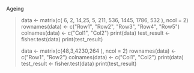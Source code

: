 Ageing 
> data <- matrix(c( 6, 2, 14,25, 5, 211, 536, 1445, 1786, 532 ), ncol = 2)
> rownames(data) <- c("Row1", "Row2", "Row3", "Row4", "Row5")
> colnames(data) <- c("Col1", "Col2")
> print(data)
> test_result <- fisher.test(data)
> print(test_result)
>
>  data <- matrix(c(48,3,4230,264 ), ncol = 2)
>  rownames(data) <- c("Row1", "Row2")
>  colnames(data) <- c("Col1", "Col2")
>  print(data)
>  test_result <- fisher.test(data)
>  print(test_result)

